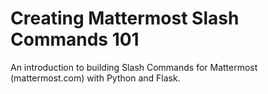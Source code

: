 # Creating Mattermost Slash Commands 101

An introduction to building Slash Commands for Mattermost (mattermost.com) with Python and Flask.
